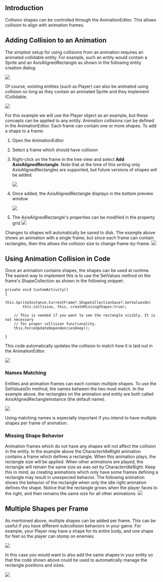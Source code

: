 ## Introduction

Collision shapes can be controlled through the AnimationEditor. This allows collision to align with animation frames.

## Adding Collision to an Animation

The simplest setup for using collisions from an animation requires an animated collidable entity. For example, such an entity would contain a Sprite and an AxisAlignedRectangle as shown in the following entity creation dialog:

![](/media/2022-09-img_6318aeba948b2.png)

Of course, existing entities (such as Player) can also be animated using collision so long as they contain an animated Sprite and they implement ICollidable.

![](/media/2022-09-img_6318af128fb39.png)

For this example we will use the Player object as an example, but these concepts can be applied to any entity. Animation collisions can be defined in the AnimationEditor. Each frame can contain one or more shapes. To add a shape to a frame:

1.  Open the AnimationEditor

2.  Select a frame which should have collision

3.  Right-click on the frame in the tree view and select **Add AxisAlignedRectangle**. Note that at the time of this writing only AxisAlignedRectangles are supported, but future versions of shapes will be added.

    ![](/media/2022-09-img_6318afa81afc7.png)

4.  Once added, the AxisAlignedRectangle displays in the bottom preview window

    ![](/media/2022-09-img_6318b05279e63.png)

5.  The AxisAlignedRectangle's properties can be modified in the property grid [![](/media/2022-09-07_08-53-49.gif)](/media/2022-09-07_08-53-49.gif)

Changes to shapes will automatically be saved to disk. The example above shows an animation with a single frame, but since each frame can contain rectangles, then this allows the collision size to change frame-by-frame. [![](/media/2022-09-07_09-30-33.gif)](/media/2022-09-07_09-30-33.gif)

## Using Animation Collision in Code

Once an animation contains shapes, the shapes can be used at runtime. The easiest way to implement this is to use the SetValues method on the frame's ShapeCollection as shown in the following snippet:

    private void CustomActivity()
    {
        this.SpriteInstance.CurrentFrame?.ShapeCollectionSave?.SetValuesOn(
            this.Collision, this, createMissingShapes:true);

        // This is needed if you want to see the rectangle visibly. It is not necessary
        // for proper collision functionality.
        this.ForceUpdateDependenciesDeep();

    }

This code automatically updates the collision to match how it is laid out in the AnimationEditor.

![](/media/2022-09-img_6318b594379f0.png)

### Names Matching

Entities and animation frames can each contain multiple shapes. To use the SetValuesOn method, the names between the two must match. In the example above, the rectangles on the animation and entity are both called AxisAlignedRectangleInstance (the default name).

![](/media/2022-09-img_6318b64256fe2.png)

Using matching names is especially important if you intend to have multiple shapes per frame of animation.

### Missing Shape Behavior

Animation frames which do not have any shapes will not affect the collision in the entity. In the example above the CharacterIdleRight animation contains a frame which defines a rectangle. When this animation plays, the rectangle size will be applied. When other animations are played, the rectangle will remain the same size as was set by CharacterIdleRight. Keep this in mind, as creating animations which only have some frames defining a rectangle may result in unexpected behavior. The following animation shows the behavior of the rectangle when only the idle right animation defines the shape. Notice that the rectangle grows when the player faces to the right, and then remains the same size for all other animations: [![](/media/2022-09-07_09-23-17.gif)](/media/2022-09-07_09-23-17.gif)

## Multiple Shapes per Frame

As mentioned above, multiple shapes can be added per frame. This can be useful if you have different subcollision behaviors in your game. For example, your Player may have a shape for its entire body, and one shape for feet so the player can stomp on enemies.

![](/media/2022-09-img_6318ba03080c3.png)

In this case you would want to also add the same shapes in your entity so that the code shown above could be used to automatically manage the rectangle positions and sizes.

![](/media/2022-09-img_6318ba37dc88d.png)
